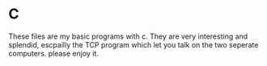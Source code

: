 # C
These files are my basic programs with c. They are very interesting and splendid, escpailly the TCP program which let you talk on the two  seperate computers. please enjoy it.
